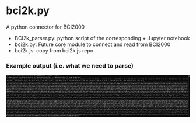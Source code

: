 # bci2k.py

A python connector for BCI2000

- BCI2k_parser.py: python script of the corresponding + Jupyter notebook
- bci2k.py: Future core module to connect and read from BCI2000
- bci2k.js: copy from bci2k.js repo

### Example output (i.e. what we need to parse)

![alt text](exampleOfFirstThreeReads.PNG)
